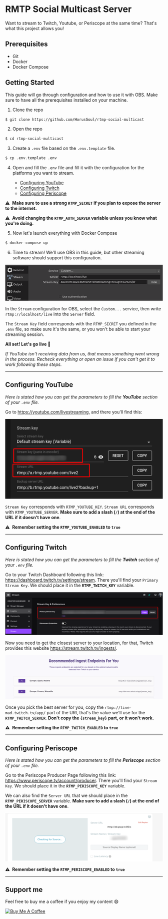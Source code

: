 # RMTP Social Multicast Server

Want to stream to Twitch, Youtube, or Periscope at the same time? That's what this project allows you!

## Prerequisites

- Git
- Docker
- Docker Compose

## Getting Started

This guide will go through configuration and how to use it with OBS.
Make sure to have all the prerequisites installed on your machine.

1. Clone the repo

```bash
$ git clone https://github.com/HorusGoul/rtmp-social-multicast
```

2. Open the repo

```bash
$ cd rtmp-social-multicast
```

3. Create a `.env` file based on the `.env.template` file.

```bash
$ cp .env.template .env
```

4. Open and fill the `.env` file and fill it with the configuration for the platforms you want to stream.

    - [Configuring YouTube](#Configuring%20YouTube)
    - [Configuring Twitch](#Configuring%20Twitch)
    - [Configuring Periscope](#Configuring%20Periscope)

⚠️ &nbsp;**Make sure to use a strong `RTMP_SECRET` if you plan to expose the server to the internet.**

⚠️ &nbsp;**Avoid changing the `RTMP_AUTH_SERVER` variable unless you know what you're doing.**

5. Now let's launch everything with Docker Compose

```bash
$ docker-compose up
```

6. Time to stream! We'll use OBS in this guide, but other streaming software should support this configuration.

![Obs Stream Configuration](./docs/obs-custom-server.png)

In the `Stream` configuration for OBS, select the `Custom...` service, then write `rtmp://localhost/live` into the `Server` field.

The `Stream Key` field corresponds with the `RTMP_SECRET` you defined in the `.env` file, so make sure it's the same, or you won't be able to start your streaming session.

**All set! Let's go live 🔴**

_If YouTube isn't receiving data from us, that means something went wrong in the process. Recheck everything or open an issue if you can't get it to work following these steps._

---

## Configuring YouTube

_Here is stated how you can get the parameters to fill the **YouTube** section of your `.env` file._

Go to https://youtube.com/livestreaming, and there you'll find this:

![Secret Key and Stream URL](./docs/youtube-key-server.png)

`Stream Key` corresponds with `RTMP_YOUTUBE_KEY`.
`Stream URL` corresponds with `RTMP_YOUTUBE_SERVER`. **Make sure to add a slash (`/`) at the end of the URL if it doesn't have one**.

⚠️ &nbsp;**Remember setting the `RTMP_YOUTUBE_ENABLED` to `true`**

---

## Configuring Twitch

_Here is stated how you can get the parameters to fill the **Twitch** section of your `.env` file._

Go to your Twitch Dashboard following this link: https://dashboard.twitch.tv/settings/stream.
There you'll find your `Primary Stream Key`. We should place it
in the **`RTMP_TWITCH_KEY`** variable.

![Primary Stream Key in the Twitch Dashboard](./docs/twitch-key.png)

Now you need to get the closest server to your location, for that,
Twitch provides this website https://stream.twitch.tv/ingests/.

![Website photo](./docs/twitch-server.png)

Once you pick the best server for you, copy the `rtmp://live-mad.twitch.tv/app/`
part of the URI, that's the value we'll use for the **`RTMP_TWITCH_SERVER`**.
**Don't copy the `{stream_key}` part, or it won't work.**

⚠️ &nbsp;**Remember setting the `RTMP_TWITCH_ENABLED` to `true`**

---

## Configuring Periscope

_Here is stated how you can get the parameters to fill the **Periscope** section of your `.env` file._

Go to the Periscope Producer Page following this link: https://www.periscope.tv/account/producer.
There you'll find your `Stream Key`. We should place it
in the **`RTMP_PERISCOPE_KEY`** variable.

We can also find the `Server URL` that we should place in the **`RTMP_PERISCOPE_SERVER`** variable. **Make sure to add a slash (`/`) at the end of the URL if it doesn't have one**.

![Secret Key and Stream URL](./docs/periscope-key-server.png)

⚠️ &nbsp;**Remember setting the `RTMP_PERISCOPE_ENABLED` to `true`**

---

## Support me

Feel free to buy me a coffee if you enjoy my content 😄

<a href="https://www.buymeacoffee.com/horus" target="_blank"><img src="https://cdn.buymeacoffee.com/buttons/v2/default-black.png" alt="Buy Me A Coffee" height="48px"></a>
